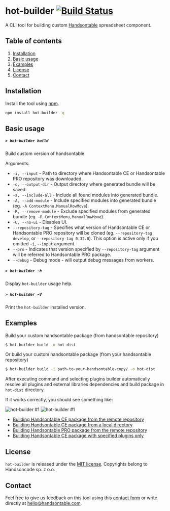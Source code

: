 # hot-builder  [![Build Status](https://travis-ci.org/handsontable/hot-builder.png?branch=master)](https://travis-ci.org/handsontable/hot-builer)
A CLI tool for building custom [Handsontable](https://github.com/handsontable/handsontable) spreadsheet component.

## Table of contents
1. [Installation](#installation)
2. [Basic usage](#basic-usage)
4. [Examples](#examples)
5. [License](#license)
6. [Contact](#contact)

## Installation

Install the tool using [npm](http://npmjs.com/).

```sh
npm install hot-builder -g
```

## Basic usage

##### ```> hot-builder build```

Build custom version of handsontable.

Arguments:
- ```-i, --input``` - Path to directory where Handsontable CE or Handsontable PRO repository was downloaded.
- ```-o, --output-dir``` - Output directory where generated bundle will be saved.
- ```-a, --include-all``` - Include all found modules into generated bundle.
- ```-A, --add-module``` - Include specified modules into generated bundle (eg. `-A ContextMenu,ManualRowMove`).
- ```-R, --remove-module``` - Exclude specified modules from generated bundle (eg. `-R ContextMenu,ManualRowMove`).
- ```-U, --no-ui``` - Disables UI.
- ```--repository-tag``` - Specifies what version of Handsontable CE or Handsontable PRO repository will be cloned (eg. `--repository-tag develop`, or `--repository-tag 0.32.0`). This option is active only if you omitted `-i`, `--input` argument.
- ```--pro``` - Indicates that version specified by `--repository-tag` argument will be referred to Handsontable PRO package.
- ```--debug``` - Debug mode - will output debug messages from workers.

##### ```> hot-builder -h```

Display `hot-builder` usage help.

##### ```> hot-builder -V```

Print the `hot-builder` installed version.

## Examples

Build your custom handsontable package (from handsontable repository)

```sh
$ hot-builder build -o hot-dist
```

Or build your custom handsontable package (from your handsontable repository)

```sh
$ hot-builder build -i path-to-your-handsontable-copy/ -o hot-dist
```

After executing command and selecting plugins builder automatically resolve all plugins and external libraries dependencies and build package in `hot-dist` directory.

If it works correctly, you should see something like:

![hot-builder #1](http://i.imgur.com/huCCrWj.png)
![hot-builder #1](https://i.imgur.com/B7xwiLy.png)

- [Building Handsontable CE package from the remote repository](https://asciinema.org/a/117465)
- [Building Handsontable CE package from a local directory](https://asciinema.org/a/117464)
- [Building Handsontable PRO package from the remote repository](https://asciinema.org/a/117462)
- [Building Handsontable CE package with specified plugins only](https://asciinema.org/a/117466)

## License
`hot-builder` is released under the [MIT license](https://github.com/handsontable/hot-builder/blob/master/LICENSE).
Copyrights belong to Handsoncode sp. z o.o.

## Contact
Feel free to give us feedback on this tool using this [contact form](https://handsontable.com/contact.html) or write directly at hello@handsontable.com.
